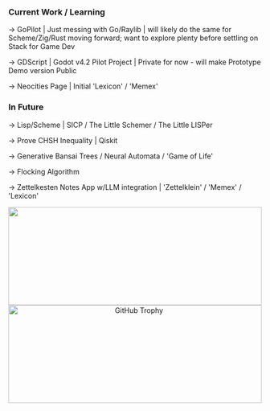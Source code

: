 ### Current Work / Learning ###

-> GoPilot | Just messing with Go/Raylib | will likely do the same for Scheme/Zig/Rust moving forward; want to explore plenty before settling on Stack for Game Dev

-> GDScript | Godot v4.2 Pilot Project | Private for now - will make Prototype Demo version Public

-> Neocities Page | Initial 'Lexicon' / 'Memex'

### In Future ###
-> Lisp/Scheme | SICP / The Little Schemer / The Little LISPer

-> Prove CHSH Inequality | Qiskit

-> Generative Bansai Trees / Neural Automata / 'Game of Life'

-> Flocking Algorithm

-> Zettelkesten Notes App w/LLM integration | 'Zettelklein' / 'Memex' / 'Lexicon'

<div align="center">  
  <img width="100%" height="195px" src="https://github-readme-stats.vercel.app/api/top-langs/?username=Mawjad&layout=compact&hide_border=true&title_color=00bfbf&text_color=00bfbf&bg_color=0d1117" />
</div>

<div align="center">
  <img width="100%" height="195px" src="https://github-profile-trophy.vercel.app/?username=Mawjad&layout=compact&hide_border=true&title_color=00bfbf&text_color=00bfbf&bg_color=0d1117" alt="GitHub Trophy" />
</div>
